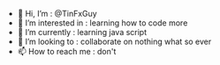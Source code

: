 - 👋 Hi, I’m : @TinFxGuy
- 👀 I’m interested in : learning how to code more
- 🌱 I’m currently : learning java script
- 💞️ I’m looking to : collaborate on nothing what so ever
- 📫 How to reach me : don't

<!---
TinFxGuy/TinFxGuy is a ✨ special ✨ repository because its `README.md` (this file) appears on your GitHub profile.
You can click the Preview link to take a look at your changes.
--->
